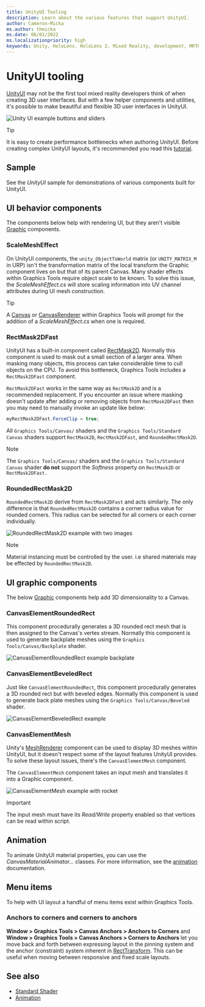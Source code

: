 ```yaml
---
title: UnityUI Tooling
description: Learn about the various features that support UnityUI.
author: Cameron-Micka
ms.author: thmicka
ms.date: 06/01/2022
ms.localizationpriority: high
keywords: Unity, HoloLens, HoloLens 2, Mixed Reality, development, MRTK, Graphics Tools, MRGT, MR Graphics Tools, Standard Shader, Mesh Outlines
---
```


# UnityUI tooling

[UnityUI](https://docs.unity3d.com/Packages/com.unity.ugui@1.0/manual/index.html) may not be the first tool mixed reality developers think of when creating 3D user interfaces. But with a few helper components and utilities, it's possible to make beautiful and flexible 3D user interfaces in UnityUI.

![Unity UI example buttons and sliders](images/UnityUITooling/UnityUITooling.jpg)

>[!TIP]
> It is easy to create performance bottlenecks when authoring UnityUI. Before creating complex UnityUI layouts, it's recommended you read this [tutorial](https://learn.unity.com/tutorial/optimizing-unity-ui).

## Sample

See the *UnityUI* sample for demonstrations of various components built for UnityUI.

## UI behavior components

The components below help with rendering UI, but they aren't visible [Graphic](https://docs.unity3d.com/Packages/com.unity.ugui@1.0/api/UnityEngine.UI.Graphic.html) components.

### ScaleMeshEffect

On UnityUI components, the `unity_ObjectToWorld` matrix (or `UNITY_MATRIX_M`  in URP) isn't the transformation matrix of the local transform the Graphic component lives on but that of its parent Canvas. Many shader effects within Graphics Tools require object scale to be known. To solve this issue, the *ScaleMeshEffect.cs* will store scaling information into UV channel attributes during UI mesh construction.

>[!TIP]
> A [Canvas](https://docs.unity3d.com/ScriptReference/Canvas.html) or [CanvasRenderer](https://docs.unity3d.com/ScriptReference/CanvasRenderer.html) within Graphics Tools will prompt for the addition of a *ScaleMeshEffect.cs* when one is required.

### RectMask2DFast

UnityUI has a built-in component called [RectMask2D](https://docs.unity3d.com/Packages/com.unity.ugui@1.0/manual/script-RectMask2D.html). Normally this component is used to mask out a small section of a larger area. When masking many objects, this process can take considerable time to cull objects on the CPU. To avoid this bottleneck, Graphics Tools includes a `RectMask2DFast` component.

`RectMask2DFast` works in the same way as `RectMask2D` and is a recommended replacement. If you encounter an issue where masking doesn't update after adding or removing objects from `RectMask2DFast` then you may need to manually invoke an update like below:

```C#
myRectMask2DFast.ForceClip = true;
```

All `Graphics Tools/Canvas/` shaders and the `Graphics Tools/Standard Canvas` shaders support `RectMask2D`, `RectMask2DFast`, and `RoundedRectMask2D`.

>[!NOTE]
> The `Graphics Tools/Canvas/` shaders and the `Graphics Tools/Standard Canvas` shader **do not** support the *Softness* property on `RectMask2D` or `RectMask2DFast.`

### RoundedRectMask2D

`RoundedRectMask2D` derive from `RectMask2DFast` and acts similarly. The only difference is that `RoundedRectMask2D` contains a corner radius value for rounded corners. This radius can be selected for all corners or each corner individually.

![RoundedRectMask2D example with two images](images/UnityUITooling/RoundedRectMask2D.jpg)

>[!NOTE]
> Material instancing must be controlled by the user. i.e shared materials may be effected by `RoundedRectMask2D`.

## UI graphic components

The below [Graphic](https://docs.unity3d.com/Packages/com.unity.ugui@1.0/api/UnityEngine.UI.Graphic.html) components help add 3D dimensionality to a Canvas.

### CanvasElementRoundedRect

This component procedurally generates a 3D rounded rect mesh that is then assigned to the Canvas's vertex stream. Normally this component is used to generate backplate meshes using the `Graphics Tools/Canvas/Backplate` shader.

![CanvasElementRoundedRect example backplate](images/UnityUITooling/CanvasElementRoundedRect.jpg)

### CanvasElementBeveledRect

Just like `CanvasElementRoundedRect`, this component procedurally generates a 3D rounded rect but with beveled edges. Normally this component is used to generate back plate meshes using the `Graphics Tools/Canvas/Beveled` shader.

![CanvasElementBeveledRect example](images/UnityUITooling/CanvasElementBeveledRect.jpg)

### CanvasElementMesh

Unity's [MeshRenderer](https://docs.unity3d.com/ScriptReference/MeshRenderer.html) component can be used to display 3D meshes within UnityUI, but it doesn't respect some of the layout features UnityUI provides. To solve these layout issues, there's the `CanvasElementMesh` component.

 The `CanvasElementMesh` component takes an input mesh and translates it into a Graphic component.

![CanvasElementMesh example with rocket](images/UnityUITooling/CanvasElementMesh.jpg)

>[!IMPORTANT]
> The input mesh must have its *Read/Write* property enabled so that vertices can be read within script.

## Animation

To animate UnityUI material properties, you can use the *CanvasMaterialAnimator...* classes. For more information, see the [animation](animation.md) documentation.

## Menu items

To help with UI layout a handful of menu items exist within Graphics Tools.

### Anchors to corners and corners to anchors

**Window > Graphics Tools > Canvas Anchors > Anchors to Corners** and **Window > Graphics Tools > Canvas Anchors > Corners to Anchors** let you move back and forth between expressing layout in the pinning system and the anchor (constraint) system inherent in [RectTransform](https://docs.unity3d.com/ScriptReference/RectTransform.html). This can be useful when moving between responsive and fixed scale layouts.

## See also

* [Standard Shader](standard-shader.md)
* [Animation](animation.md)

